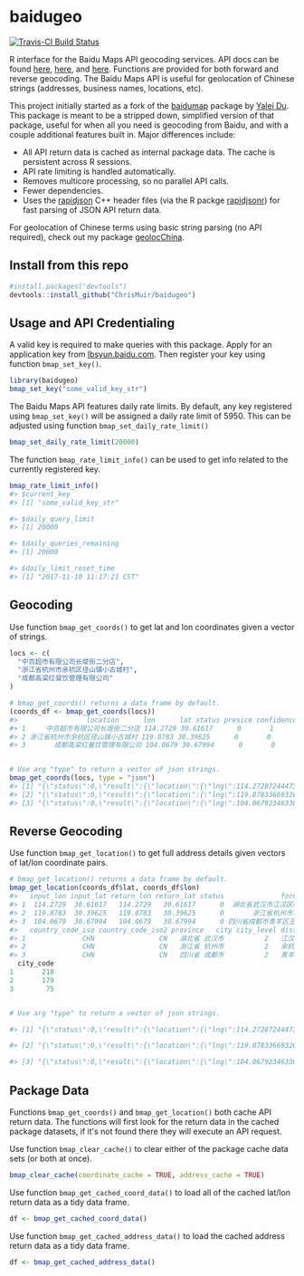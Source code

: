 baidugeo
========

[![Travis-CI Build Status](https://travis-ci.org/ChrisMuir/baidugeo.svg?branch=master)](https://travis-ci.org/ChrisMuir/baidugeo)

R interface for the Baidu Maps API geocoding services. API docs can be found [here](http://lbsyun.baidu.com/index.php?title=jspopular), [here](http://developer.baidu.com/map/skins/MySkin/resources/iframs/webapi-geocoding.html), and [here](http://lbsyun.baidu.com/index.php?title=car/api/geocoding). Functions are provided for both forward and reverse geocoding. The Baidu Maps API is useful for geolocation of Chinese strings (addresses, business names, locations, etc).

This project initially started as a fork of the [baidumap](https://github.com/badbye/baidumap) package by [Yalei Du](https://github.com/badbye). This package is meant to be a stripped down, simplified version of that package, useful for when all you need is geocoding from Baidu, and with a couple additional features built in. Major differences include:

- All API return data is cached as internal package data. The cache is persistent across R sessions.
- API rate limiting is handled automatically.
- Removes multicore processing, so no parallel API calls.
- Fewer dependencies.
- Uses the [rapidjson](https://github.com/Tencent/rapidjson) C++ header files (via the R packge [rapidjsonr](https://github.com/SymbolixAU/rapidjsonr)) for fast parsing of JSON API return data.

For geolocation of Chinese terms using basic string parsing (no API required), check out my package [geolocChina](https://github.com/ChrisMuir/geolocChina).

## Install from this repo

```r
#install.packages("devtools")
devtools::install_github("ChrisMuir/baidugeo")
```

## Usage and API Credentialing

A valid key is required to make queries with this package. Apply for an application key from [lbsyun.baidu.com](http://lbsyun.baidu.com/apiconsole/key). Then register your key using function `bmap_set_key()`.
```r
library(baidugeo)
bmap_set_key("some_valid_key_str")
```
The Baidu Maps API features daily rate limits. By default, any key registered using `bmap_set_key()` will be assigned a daily rate limit of 5950. This can be adjusted using function `bmap_set_daily_rate_limit()`
```r
bmap_set_daily_rate_limit(20000)
```

The function `bmap_rate_limit_info()` can be used to get info related to the currently registered key.
```r
bmap_rate_limit_info()
#> $current_key
#> [1] "some_valid_key_str"

#> $daily_query_limit
#> [1] 20000

#> $daily_queries_remaining
#> [1] 20000

#> $daily_limit_reset_time
#> [1] "2017-11-10 11:17:21 CST"
```

## Geocoding
Use function `bmap_get_coords()` to get lat and lon coordinates given a vector of strings.
```r
locs <- c(
  "中百超市有限公司长堤街二分店", 
  "浙江省杭州市余杭区径山镇小古城村", 
  "成都高梁红餐饮管理有限公司"
)

# bmap_get_coords() returns a data frame by default.
(coords_df <- bmap_get_coords(locs))
#>                 location      lon      lat status presice confidence comprehension   level
#> 1     中百超市有限公司长堤街二分店 114.2729 30.61617      0       1         80            95 UNKNOWN
#> 2 浙江省杭州市余杭区径山镇小古城村 119.8783 30.39625      0       0         30           100    乡镇
#> 3       成都高梁红餐饮管理有限公司 104.0679 30.67994      0       0         12            29    城市


# Use arg "type" to return a vector of json strings.
bmap_get_coords(locs, type = "json")
#> [1] "{\"status\":0,\"result\":{\"location\":{\"lng\":114.27287244473057,\"lat\":30.616167082550779},\"precise\":1,\"confidence\":80,\"comprehension\":95,\"level\":\"UNKNOWN\"}}"
#> [2] "{\"status\":0,\"result\":{\"location\":{\"lng\":119.87833669326516,\"lat\":30.39624844375698},\"precise\":0,\"confidence\":30,\"comprehension\":100,\"level\":\"乡镇\"}}"
#> [3] "{\"status\":0,\"result\":{\"location\":{\"lng\":104.06792346330406,\"lat\":30.679942845419565},\"precise\":0,\"confidence\":12,\"comprehension\":29,\"level\":\"城市\"}}"
```

## Reverse Geocoding
Use function `bmap_get_location()` to get full address details given vectors of lat/lon coordinate pairs.
```r
# bmap_get_location() returns a data frame by default.
bmap_get_location(coords_df$lat, coords_df$lon)
#>   input_lon input_lat return_lon return_lat status              formatted_address               business country country_code
#> 1  114.2729  30.61617   114.2729   30.61617      0  湖北省武汉市江汉区新华路630号 汉口火车站,常青路,北湖    中国            0
#> 2  119.8783  30.39625   119.8783   30.39625      0       浙江省杭州市余杭区潘金线                   <NA>    中国            0
#> 3  104.0679  30.67994   104.0679   30.67994      0 四川省成都市青羊区王家塘街84号 骡马市,新华西路,八宝街    中国            0
#>   country_code_iso country_code_iso2 province   city city_level district town ad_code   street street_number direction distance sematic_desc
#> 1              CHN                CN   湖北省 武汉市          2   江汉区 <NA>  420103   新华路         630号      附近        9         <NA>
#> 2              CHN                CN   浙江省 杭州市          2   余杭区 <NA>  330110   潘金线          <NA>      <NA>       NA         <NA>
#> 3              CHN                CN   四川省 成都市          2   青羊区 <NA>  510105 王家塘街          84号      附近        6         <NA>
  city_code
1       218
2       179
3        75


# Use arg "type" to return a vector of json strings.

#> [1] "{\"status\":0,\"result\":{\"location\":{\"lng\":114.27287244473092,\"lat\":30.61616696729939},\"formatted_address\":\"湖北省武汉市江汉区新华路630号\",\"business\":\"汉口火车站,常青路,北湖\",\"addressComponent\":{\"country\":\"中国\",\"country_code\":0,\"country_code_iso\":\"CHN\",\"country_code_iso2\":\"CN\",\"province\":\"湖北省\",\"city\":\"武汉市\",\"city_level\":2,\"district\":\"江汉区\",\"town\":\"\",\"adcode\":\"420103\",\"street\":\"新华路\",\"street_number\":\"630号\",\"direction\":\"附近\",\"distance\":\"9\"},\"pois\":[],\"roads\":[],\"poiRegions\":[],\"sematic_description\":\"锦江之星酒店(武汉菱角湖万达店)南53米\",\"cityCode\":218}}"

#> [2] "{\"status\":0,\"result\":{\"location\":{\"lng\":119.87833669326493,\"lat\":30.39624841472855},\"formatted_address\":\"浙江省杭州市余杭区潘金线\",\"business\":\"\",\"addressComponent\":{\"country\":\"中国\",\"country_code\":0,\"country_code_iso\":\"CHN\",\"country_code_iso2\":\"CN\",\"province\":\"浙江省\",\"city\":\"杭州市\",\"city_level\":2,\"district\":\"余杭区\",\"town\":\"\",\"adcode\":\"330110\",\"street\":\"潘金线\",\"street_number\":\"\",\"direction\":\"\",\"distance\":\"\"},\"pois\":[],\"roads\":[],\"poiRegions\":[],\"sematic_description\":\"阳坞山西北444米\",\"cityCode\":179}}"

#> [3] "{\"status\":0,\"result\":{\"location\":{\"lng\":104.06792346330394,\"lat\":30.67994271533221},\"formatted_address\":\"四川省成都市青羊区王家塘街84号\",\"business\":\"骡马市,新华西路,八宝街\",\"addressComponent\":{\"country\":\"中国\",\"country_code\":0,\"country_code_iso\":\"CHN\",\"country_code_iso2\":\"CN\",\"province\":\"四川省\",\"city\":\"成都市\",\"city_level\":2,\"district\":\"青羊区\",\"town\":\"\",\"adcode\":\"510105\",\"street\":\"王家塘街\",\"street_number\":\"84号\",\"direction\":\"附近\",\"distance\":\"6\"},\"pois\":[],\"roads\":[],\"poiRegions\":[{\"direction_desc\":\"内\",\"name\":\"青羊区政府\",\"tag\":\"政府机构;各级政府\",\"uid\":\"96b672aa58335874cf04ef80\"}],\"sematic_description\":\"青羊区政府内,成都华氏陶瓷艺术博物馆附近1米\",\"cityCode\":75}}"
```

## Package Data
Functions `bmap_get_coords()` and `bmap_get_location()` both cache API return data. The functions will first look for the return data in the cached package datasets, if it's not found there they will execute an API request.

Use function `bmap_clear_cache()` to clear either of the package cache data sets (or both at once).
```r
bmap_clear_cache(coordinate_cache = TRUE, address_cache = TRUE)
```

Use function `bmap_get_cached_coord_data()` to load all of the cached lat/lon return data as a tidy data frame.
```r
df <- bmap_get_cached_coord_data()
```

Use function `bmap_get_cached_address_data()` to load the cached address return data as a tidy data frame.
```r
df <- bmap_get_cached_address_data()
```
